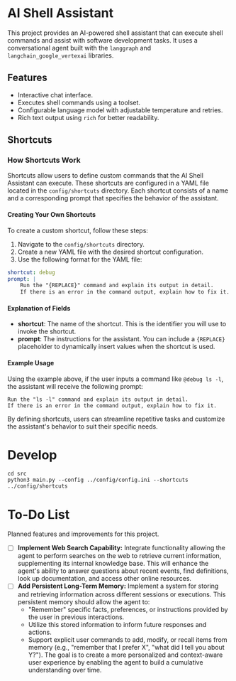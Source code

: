 # AI Shell Assistant

This project provides an AI-powered shell assistant that can execute shell commands and assist with software development tasks. It uses a conversational agent built with the `langgraph` and `langchain_google_vertexai` libraries.

## Features

- Interactive chat interface.
- Executes shell commands using a toolset.
- Configurable language model with adjustable temperature and retries.
- Rich text output using `rich` for better readability.

## Shortcuts

### How Shortcuts Work

Shortcuts allow users to define custom commands that the AI Shell Assistant can execute. These shortcuts are configured in a YAML file located in the `config/shortcuts` directory. Each shortcut consists of a name and a corresponding prompt that specifies the behavior of the assistant.

#### Creating Your Own Shortcuts

To create a custom shortcut, follow these steps:

1. Navigate to the `config/shortcuts` directory.
2. Create a new YAML file with the desired shortcut configuration.
3. Use the following format for the YAML file:

```yaml
shortcut: debug
prompt: |
    Run the "{REPLACE}" command and explain its output in detail.
    If there is an error in the command output, explain how to fix it.
```

#### Explanation of Fields

- **shortcut**: The name of the shortcut. This is the identifier you will use to invoke the shortcut.
- **prompt**: The instructions for the assistant. You can include a `{REPLACE}` placeholder to dynamically insert values when the shortcut is used.

#### Example Usage

Using the example above, if the user inputs a command like `@debug ls -l`, the assistant will receive the following prompt:

```
Run the "ls -l" command and explain its output in detail.
If there is an error in the command output, explain how to fix it.
```

By defining shortcuts, users can streamline repetitive tasks and customize the assistant's behavior to suit their specific needs.

# Develop

```
cd src
python3 main.py --config ../config/config.ini --shortcuts ../config/shortcuts
```

# To-Do List

Planned features and improvements for this project.

- [ ] **Implement Web Search Capability:** Integrate functionality allowing the agent to perform searches on the web to retrieve current information, supplementing its internal knowledge base. This will enhance the agent's ability to answer questions about recent events, find definitions, look up documentation, and access other online resources.
- [ ] **Add Persistent Long-Term Memory:** Implement a system for storing and retrieving information across different sessions or executions. This persistent memory should allow the agent to:
    - "Remember" specific facts, preferences, or instructions provided by the user in previous interactions.
    - Utilize this stored information to inform future responses and actions.
    - Support explicit user commands to add, modify, or recall items from memory (e.g., "remember that I prefer X", "what did I tell you about Y?").
    The goal is to create a more personalized and context-aware user experience by enabling the agent to build a cumulative understanding over time.

